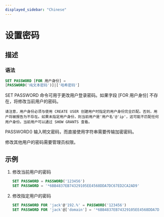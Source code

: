 ```yaml
---
displayed_sidebar: "Chinese"
---
```


# 设置密码

## 描述

### 语法

```SQL
SET PASSWORD [FOR 用户身份] =
[PASSWORD('纯文本密码')]|['哈希密码']
```

SET PASSWORD 命令可用于更改用户登录密码。如果字段 [FOR 用户身份] 不存在，将修改当前用户的密码。

```纯文本
请注意，用户身份必须与使用 CREATE USER 创建用户时指定的用户身份完全匹配。否则，用户将被报告为不存在。如果未指定用户身份，则当前用户是'用户名'@'ip'，这可能不匹配任何用户身份。当前用户可以通过 SHOW GRANTS 查看。          
```

PASSWORD() 输入明文密码，而直接使用字符串需要传输加密密码。

修改其他用户的密码需要管理员权限。

## 示例

1. 修改当前用户的密码

    ```SQL
    SET PASSWORD = PASSWORD('123456')
    SET PASSWORD = '*6BB4837EB74329105EE4568DDA7DC67ED2CA2AD9'
    ```

2. 修改指定用户的密码

    ```SQL
    SET PASSWORD FOR 'jack'@'192.%' = PASSWORD('123456')
    SET PASSWORD FOR 'jack'@['domain'] = '*6BB4837EB74329105EE4568DDA7DC67ED2CA2AD9'
    ```